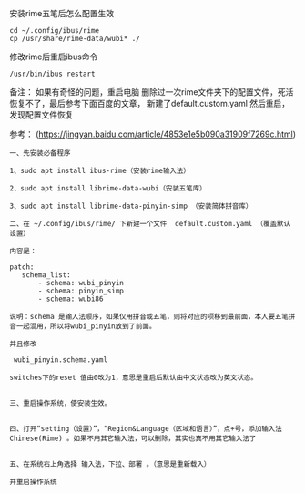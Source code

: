 安装rime五笔后怎么配置生效
```
cd ~/.config/ibus/rime
cp /usr/share/rime-data/wubi* ./
```

修改rime后重启ibus命令
```
/usr/bin/ibus restart
```

备注：
如果有奇怪的问题，重启电脑
删除过一次rime文件夹下的配置文件，死活恢复不了，最后参考下面百度的文章，
新建了default.custom.yaml
然后重启，发现配置文件恢复


参考：
(https://jingyan.baidu.com/article/4853e1e5b090a31909f7269c.html)
```
一、先安装必备程序

1、sudo apt install ibus-rime（安装rime输入法）

2、sudo apt install librime-data-wubi（安装五笔库）

3、sudo apt install librime-data-pinyin-simp （安装简体拼音库）

二、在 ~/.config/ibus/rime/ 下新建一个文件  default.custom.yaml （覆盖默认设置）

内容是：

patch:
   schema_list:
       - schema: wubi_pinyin
       - schema: pinyin_simp
       - schema: wubi86

说明：schema 是输入法顺序，如果仅用拼音或五笔，则将对应的项移到最前面，本人要五笔拼音一起混用，所以将wubi_pinyin放到了前面。

并且修改

 wubi_pinyin.schema.yaml 

switches下的reset 值由0改为1，意思是重启后默认由中文状态改为英文状态。


三、重启操作系统，使安装生效。


四、打开“setting（设置）”，“Region&Language（区域和语言）”，点+号，添加输入法 Chinese(Rime) 。如果不用其它输入法，可以删除，其实也真不用其它输入法了


五、在系统右上角选择 输入法，下拉、部署 。（意思是重新载入）

并重启操作系统
```
